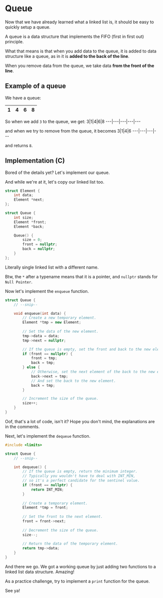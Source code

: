 # Queue

Now that we have already learned what a linked list is, it should be easy to quickly setup a queue.

A queue is a data structure that implements the FIFO (first in first out) principle.

What that means is that when you add data to the queue, it is added to data structure like a queue, as in it is **added to the back of the line**.

When you remove data from the queue, we take data **from the front of the line**.


## Example of a queue
We have a queue:

1|4|6|8
---|---|---|---

So when we add `3` to the queue, we get:
3|1|4|6|8
---|---|---|---|---

and when we try to remove from the queue, it becomes
3|1|4|6
---|---|---|---

and returns `8`.


## Implementation (C)
Bored of the details yet? Let's implement our queue.

And while we're at it, let's copy our linked list too.

```cpp
struct Element {
    int data;
    Element *next;
};

struct Queue {
    int size;
    Element *front;
    Element *back;

    Queue() {
        size = 0;
        front = nullptr;
        back = nullptr;
    }
};
```

Literally single linked list with a different name.

Btw, the `*` after a typename means that it is a pointer, and `nullptr` stands for `Null Pointer`.

Now let's implement the `enqueue` function.

```cpp
struct Queue {
    // --snip--

    void enqueue(int data) {
        // Create a new temporary element.
        Element *tmp = new Element;
        
        // Set the data of the new element.
        tmp->data = data;
        tmp->next = nullptr;

        // If the queue is empty, set the front and back to the new element.
        if (front == nullptr) {
            front = tmp;
            back = tmp;
        } else {
            // Otherwise, set the next element of the back to the new element.
            back->next = tmp;
            // And set the back to the new element.
            back = tmp;
        }

        // Increment the size of the queue.
        size++;
    }
}
```

Oof, that's a lot of code, isn't it? Hope you don't mind, the explanations are in the comments.

Next, let's implement the `dequeue` function.

```cpp
#include <limits>

struct Queue {
    // --snip--

    int dequeue() {
        // If the queue is empty, return the minimum integer.
        // Typically you wouldn't have to deal with INT_MIN,
        // so it's a perfect candidate for the sentinel value.
        if (front == nullptr) {
            return INT_MIN;
        }
        
        // Create a temporary element.
        Element *tmp = front;
        
        // Set the front to the next element.
        front = front->next;
        
        // Decrement the size of the queue.
        size--;
        
        // Return the data of the temporary element.
        return tmp->data;
    }
}
```

And there we go. We got a working queue by just adding two functions to a linked list data structure. Amazing!

As a practice challenge, try to implement a `print` function for the queue.

See ya!